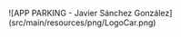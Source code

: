 
<span>![</span><span>APP PARKING - Javier Sánchez González</span><span>]</span><span>(</span><span>src/main/resources/png/LogoCar.png</span><span>)</span>
